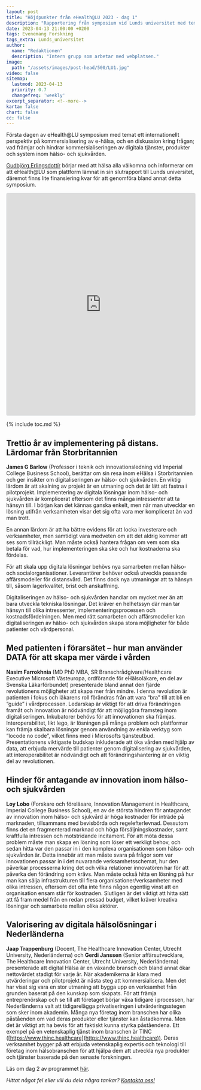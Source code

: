 ```yaml
---
layout: post
title: "Höjdpunkter från eHealth@LU 2023 - dag 1"
description: "Rapportering från symposium vid Lunds universitet med temat ett internationellt perspektiv på kommersialisering av e-hälsa"
date: 2023-04-13 21:00:00 +0200
tags: Evenemang Forskning
tags_extra: Lunds_universitet
author:
  name: "Redaktionen"
  description: "Intern grupp som arbetar med webplatsen."
image:
  path: "/assets/images/post-head/500/LU1.jpg"
video: false
sitemap:
  lastmod: 2023-04-13
  priority: 0.7
  changefreq: 'weekly'
excerpt_separator: <!--more-->
karta: false
chart: false
cc: false
---
```


<style>.twitter-tweet-rendered, .fb {display: block;margin-left: auto;margin-right: auto;}.fb{max-width: 100%;}</style>

Första dagen av eHealth@LU symposium med temat ett internationellt perspektiv på kommersialisering av <span style="white-space: nowrap;">e-hälsa</span>, och en diskussion kring frågan; vad främjar och hindrar kommersialiseringen av digitala tjänster, produkter och system inom hälso- och sjukvården.

<!--more-->

[Gudbjörg Erlingsdottír](https://portal.research.lu.se/sv/persons/gudbj%C3%B6rg-erlingsdottir) börjar med att hälsa alla välkomna och informerar om att eHealth@LU som plattform lämnat in sin slutrapport till Lunds universitet, däremot finns lite finansiering kvar för att genomföra bland annat detta symposium.

<iframe src="https://www.linkedin.com/embed/feed/update/urn:li:share:7052286988208480256" height="592" width="504" frameborder="0" allowfullscreen="" title="Inbäddat inlägg" class="fb" style="border: 1px solid #dddfe2;border-radius: 3px;"></iframe>

{% include toc.md %}

## Trettio år av implementering på distans. Lärdomar från Storbritannien
**James G Barlow** (Professor i teknik och innovationsledning vid Imperial College Business School), berättar om sin resa inom eHälsa i Storbritannien och ger insikter om digitaliseringen av hälso- och sjukvården. En viktig lärdom är att skalning av projekt är en utmaning och det är lätt att fastna i pilotprojekt. Implementering av digitala lösningar inom hälso- och sjukvården är komplicerat eftersom det finns många intressenter att ta hänsyn till. I början kan det kännas ganska enkelt, men när man utvecklar en lösning utifrån verksamheten visar det sig ofta vara mer komplicerat än vad man trott.

En annan lärdom är att ha bättre evidens för att locka investerare och verksamheter, men samtidigt vara medveten om att det aldrig kommer att ses som tillräckligt. Man måste också hantera frågan om vem som ska betala för vad, hur implementeringen ska ske och hur kostnaderna ska fördelas.

För att skala upp digitala lösningar behövs nya samarbeten mellan hälso- och socialorganisationer. Leverantörer behöver också utveckla passande affärsmodeller för distansvård. Det finns dock nya utmaningar att ta hänsyn till, såsom lagerkvalitet, brist och anskaffning.

Digitaliseringen av hälso- och sjukvården handlar om mycket mer än att bara utveckla tekniska lösningar. Det kräver en helhetssyn där man tar hänsyn till olika intressenter, implementeringsprocessen och kostnadsfördelningen. Men med rätt samarbeten och affärsmodeller kan digitaliseringen av hälso- och sjukvården skapa stora möjligheter för både patienter och vårdpersonal.

## Med patienten i förarsätet – hur man använder DATA för att skapa mer värde i vården
**Nasim Farrokhnia** (MD PhD MBA, SR Branschrådgivare/Healthcare Executive Microsoft Västeuropa, ordförande för eHälsoläkare, en del av Svenska Läkarförbundet)  presenterade bland annat den fjärde revolutionens möjligheter att skapa mer från mindre. I denna revolution är patienten i fokus och läkarens roll förändras från att vara “bra” till att bli en “guide” i vårdprocessen. Ledarskap är viktigt för att driva förändringen framåt och innovation är nödvändigt för att möjliggöra framsteg inom digitaliseringen. Inkubatorer behövs för att innovationen ska främjas. Interoperabilitet, likt lego, är lösningen på många problem och plattformar kan främja skalbara lösningar genom användning av enkla verktyg som “locode no code”, vilket finns med i Microsofts tjänsteutbud. Presentationens viktigaste budskap inkluderade att öka vården med hjälp av data, att erbjuda mervärde till patienter genom digitalisering av sjukvården, att interoperabilitet är nödvändigt och att förändringshantering är en viktig del av revolutionen.

## Hinder för antagande av innovation inom hälso- och sjukvården
**Loy Lobo** (Forskare och föreläsare, Innovation Management in Healthcare, Imperial College Business School), en av de största hindren för antagandet av innovation inom hälso- och sjukvård är höga kostnader för inträde på marknaden, tillsammans med bevisbörda och regelefterlevnad. Dessutom finns det en fragmenterad marknad och höga försäljningskostnader, samt kraftfulla intressen och motstridande incitament.
För att möta dessa problem måste man skapa en lösning som löser ett verkligt behov, och sedan hitta var den passar in i den komplexa organisationen som hälso- och sjukvården är. Detta innebär att man måste svara på frågor som var innovationen passar in i det nuvarande verksamhetsschemat, hur den påverkar processerna kring det och vilka relationer innovatören har för att påverka den förändring som krävs. Man måste också hitta en lösning på hur man kan sälja infrastrukturen till flera organisationer/verksamheter med olika intressen, eftersom det ofta inte finns någon egentlig vinst att en organisation ensam står för kostnaden. Slutligen är det viktigt att hitta sätt att få fram medel från en redan pressad budget, vilket kräver kreativa lösningar och samarbete mellan olika aktörer.

## Valorisering av digitala hälsolösningar i Nederländerna
**Jaap Trappenburg** (Docent, The Healthcare Innovation Center, Utrecht University, Nederländerna) och **Gerdi Janssen** (Senior affärsutvecklare, The Healthcare Innovation Center, Utrecht University, Nederländerna) presenterade att digital Hälsa är en växande bransch och bland annat ökar nettovärdet stadigt för varje år. När akademikerna är klara med utvärderingar och pilotprojekt är nästa steg att kommersialisera.
Men det har visat sig vara en stor utmaning att bygga upp en verksamhet från grunden baserat på den kunskap som skapats. För att främja entreprenörskap och se till att företaget börjar växa tidigare i processen, har Nederländerna valt att tidigarelägga privatiseringen i utvärderingsstegen som sker inom akademin.
Många nya företag inom branschen har olika påståenden om vad deras produkter eller tjänster kan åstadkomma. Men det är viktigt att ha bevis för att faktiskt kunna styrka påståendena.
Ett exempel på en vetenskaplig tjänst inom branschen är TINC ([https://www.thinc.healthcare](https://www.thinc.healthcare)). Deras verksamhet bygger på att erbjuda vetenskaplig expertis och teknologi till företag inom hälsobranschen för att hjälpa dem att utveckla nya produkter och tjänster baserade på den senaste forskningen.


Läs om dag 2 av programmet [här](/2023/04/15/ehealthatlu-dag-2.html).

_Hittat något fel eller vill du dela några tankar? [Kontakta oss!](/index.html#form-message)_